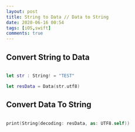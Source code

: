 ```yaml
---
layout: post
title: String to Data // Data to String 
date: 2020-06-16 00:54
tags: [iOS,swift]
comments: true
---
```



## Convert String to Data

```swift

let str : String! = "TEST"

let resData = Data(str.utf8)

```

## Convert Data To String

```swift

print(String(decoding: resData, as: UTF8.self))

```



